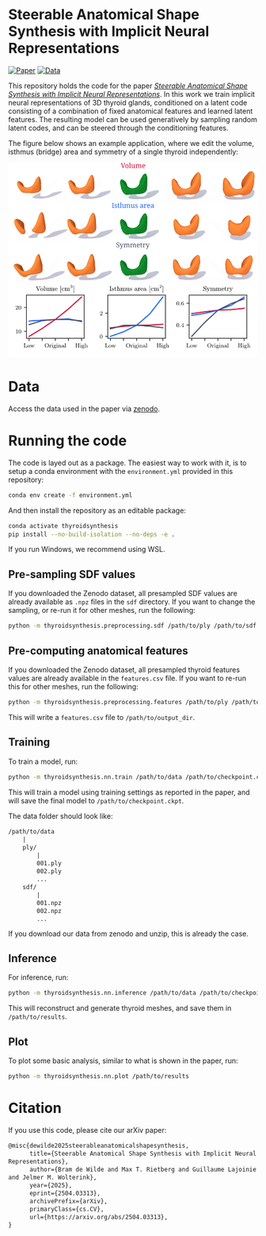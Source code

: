 # Steerable Anatomical Shape Synthesis with Implicit Neural Representations

[![Paper](https://img.shields.io/badge/Paper-2504.03313-b31b1b.svg)](https://arxiv.org/abs/2504.03313) [![Data](https://img.shields.io/badge/Data-10.5281%20%2F%20zenodo.15100852-blue.svg)](https://doi.org/10.5281/zenodo.15100852)

This repository holds the code for the paper [*Steerable Anatomical Shape Synthesis with Implicit Neural Representations*](https://arxiv.org/abs/2504.03313).
In this work we train implicit neural representations of 3D thyroid glands, conditioned on a latent code consisting of a combination of fixed anatomical features and learned latent features.
The resulting model can be used generatively by sampling random latent codes, and can be steered through the conditioning features.

The figure below shows an example application, where we edit the volume, isthmus (bridge) area and symmetry of a single thyroid independently:

![](images/edit_plot.svg)

# Data

Access the data used in the paper via [zenodo](https://zenodo.org/records/15100852).

# Running the code

The code is layed out as a package.
The easiest way to work with it, is to setup a conda environment with the `environment.yml` provided in this repository:

```sh
conda env create -f environment.yml
```

And then install the repository as an editable package:

```sh
conda activate thyroidsynthesis
pip install --no-build-isolation --no-deps -e .
```

If you run Windows, we recommend using WSL.

## Pre-sampling SDF values

If you downloaded the Zenodo dataset, all presampled SDF values are already available as `.npz` files in the `sdf` directory.
If you want to change the sampling, or re-run it for other meshes, run the following:

```sh
python -m thyroidsynthesis.preprocessing.sdf /path/to/ply /path/to/sdf
```

## Pre-computing anatomical features

If you downloaded the Zenodo dataset, all presampled thyroid features values are already available in the `features.csv` file.
If you want to re-run this for other meshes, run the following:

```sh
python -m thyroidsynthesis.preprocessing.features /path/to/ply /path/to/output_dir
```

This will write a `features.csv` file to `/path/to/output_dir`.

## Training

To train a model, run:

```sh
python -m thyroidsynthesis.nn.train /path/to/data /path/to/checkpoint.ckpt --fixed_features volume,isthmus_area,symmetry
```

This will train a model using training settings as reported in the paper, and will save the final model to `/path/to/checkpoint.ckpt`.

The data folder should look like:

```
/path/to/data
	|
	ply/
		|
		001.ply
		002.ply
		...
	sdf/
		|
		001.npz
		002.npz
		...
```

If you download our data from zenodo and unzip, this is already the case.

## Inference

For inference, run:

```sh
python -m thyroidsynthesis.nn.inference /path/to/data /path/to/checkpoint.ckpt /path/to/results --fixed_features volume,isthmus_area,symmetry
```

This will reconstruct and generate thyroid meshes, and save them in `/path/to/results`.

## Plot

To plot some basic analysis, similar to what is shown in the paper, run:

```sh
python -m thyroidsynthesis.nn.plot /path/to/results
```

# Citation

If you use this code, please cite our arXiv paper:

```
@misc{dewilde2025steerableanatomicalshapesynthesis,
      title={Steerable Anatomical Shape Synthesis with Implicit Neural Representations}, 
      author={Bram de Wilde and Max T. Rietberg and Guillaume Lajoinie and Jelmer M. Wolterink},
      year={2025},
      eprint={2504.03313},
      archivePrefix={arXiv},
      primaryClass={cs.CV},
      url={https://arxiv.org/abs/2504.03313}, 
}
```
